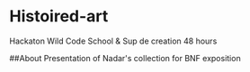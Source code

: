 # Histoired-art
Hackaton Wild Code School & Sup de creation
48 hours

##About
Presentation of Nadar's collection for BNF exposition


